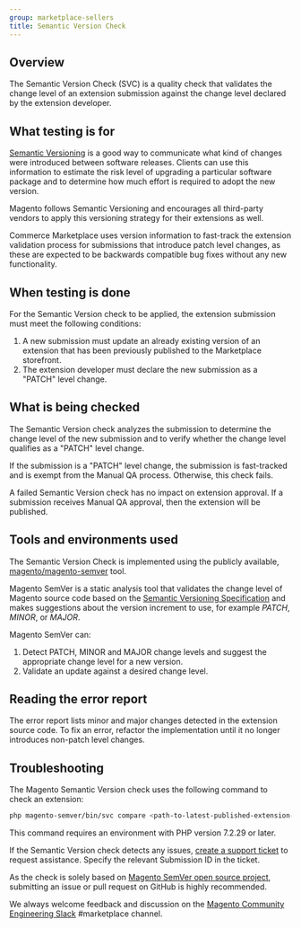 ```yaml
---
group: marketplace-sellers
title: Semantic Version Check
---
```


## Overview

The Semantic Version Check (SVC) is a quality check that validates the change level of an extension submission against the change level declared by the extension developer.

## What testing is for

[Semantic Versioning](https://semver.org/) is a good way to communicate what kind of changes were introduced between software releases. Clients can use this information to estimate the risk level of upgrading a particular software package and to determine how much effort is required to adopt the new version.

Magento follows Semantic Versioning and encourages all third-party vendors to apply this versioning strategy for their extensions as well.

Commerce Marketplace uses version information to fast-track the extension validation process for submissions that introduce patch level changes, as these are expected to be backwards compatible bug fixes without any new functionality.

## When testing is done

For the Semantic Version check to be applied, the extension submission must meet the following conditions:

1. A new submission must update an already existing version of an extension that has been previously published to the Marketplace storefront.
1. The extension developer must declare the new submission as a "PATCH" level change.

## What is being checked

The Semantic Version check analyzes the submission to determine the change level of the new submission and to verify whether the change level qualifies as a "PATCH" level change.

If the submission is a "PATCH" level change, the submission is fast-tracked and is exempt from the Manual QA process. Otherwise, this check fails.

A failed Semantic Version check has no impact on extension approval. If a submission receives Manual QA approval, then the extension will be published.

## Tools and environments used

The Semantic Version Check is implemented using the publicly available, [magento/magento-semver](https://github.com/magento/magento-semver) tool.

Magento SemVer is a static analysis tool that validates the change level of Magento source code based on the [Semantic Versioning Specification](https://semver.org/) and makes suggestions about the version increment to use, for example _PATCH_, _MINOR_, or _MAJOR_.

Magento SemVer can:

1. Detect PATCH, MINOR and MAJOR change levels and suggest the appropriate change level for a new version.
1. Validate an update against a desired change level.

## Reading the error report

The error report lists minor and major changes detected in the extension source code.  To fix an error, refactor the implementation until it no longer introduces non-patch level changes.

## Troubleshooting

The Magento Semantic Version check uses the following command to check an extension:

```bash
php magento-semver/bin/svc compare <path-to-latest-published-extension-version> <path-to-submitted-extension-version> 1
```

This command requires an environment with PHP version 7.2.29 or later.

If the Semantic Version check detects any issues, [create a support ticket](https://marketplacesupport.magento.com/hc/en-us) to request assistance. Specify the relevant Submission ID in the ticket.

As the check is solely based on [Magento SemVer open source project](https://github.com/magento/magento-semver), submitting an issue or pull request on GitHub is highly recommended.

We always welcome feedback and discussion on the [Magento Community Engineering Slack](https://magentocommeng.slack.com/archives/C7SL5CGDN) #marketplace channel.
